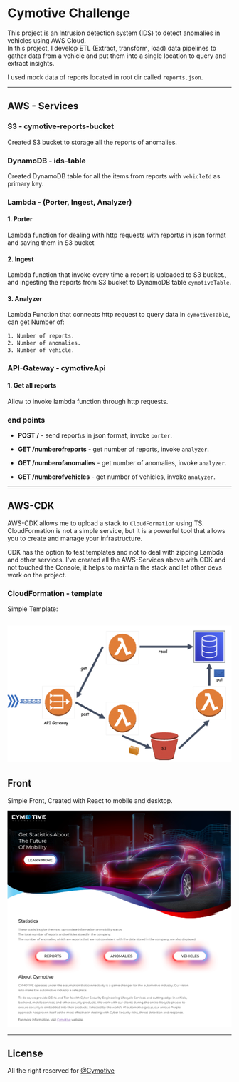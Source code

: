 # Cymotive Challenge

This project is an Intrusion detection system (IDS) to detect anomalies in vehicles using AWS Cloud. <br>
In this project, I develop ETL (Extract, transform, load) data pipelines to gather data from a vehicle and put them into a single location to query and extract insights.

I used mock data of reports located in root dir called `reports.json`.

---

## AWS - Services

### S3 - cymotive-reports-bucket

Created S3 bucket to storage all the reports of anomalies.

### DynamoDB - ids-table

Created DynamoDB table for all the items from reports with `vehicleId` as primary key.

### Lambda - (Porter, Ingest, Analyzer)

#### 1. Porter <br>

Lambda function for dealing with http requests with report\s in json format and saving them in S3 bucket

#### 2. Ingest <br>

Lambda function that invoke every time a report is uploaded to S3 bucket., and ingesting the reports from S3 bucket to DynamoDB table `cymotiveTable`.

#### 3. Analyzer <br>

Lambda Function that connects http request to query data in `cymotiveTable`, can get Number of:

    1. Number of reports.
    2. Number of anomalies.
    3. Number of vehicle.

### API-Gateway - cymotiveApi

#### 1. Get all reports <br>

Allow to invoke lambda function through http requests.

<h3>end points</h3>

- <b>POST /</b> - send report\s in json format, invoke `porter`.

- <b>GET /numberofreports</b> - get number of reports, invoke `analyzer`.

- <b>GET /numberofanomalies</b> - get number of anomalies, invoke `analyzer`.

- <b>GET /numberofvehicles</b> - get number of vehicles, invoke `analyzer`.

---

## AWS-CDK

AWS-CDK allows me to upload a stack to `CloudFormation` using TS.<br> CloudFormation is not a simple service, but it is a powerful tool that allows you to create and manage your infrastructure.

CDK has the option to test templates and not to deal with zipping Lambda and other services. I've created all the AWS-Services above with CDK and not touched the Console, it helps to maintain the stack and let other devs work on the project.

### CloudFormation - template

Simple Template:

## ![Template](ReadMe.images/simple-template.png)

## Front

Simple Front, Created with React to mobile and desktop.

![Front Page](./ReadMe.images/front-page.png)

---

## License

All the right reserved for [@Cymotive](https://www.cymotive.com/)

